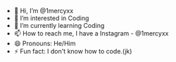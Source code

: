 - 👋 Hi, I’m @1mercyxx
- 👀 I’m interested in Coding
- 🌱 I’m currently learning Coding
- 📫 How to reach me, I have a Instagram - @1mercyxx
- 😄 Pronouns: He/Him
- ⚡ Fun fact: I don't know how to code.(jk)

<!---
1mercyxx/1mercyxx is a ✨ special ✨ repository because its `README.md` (this file) appears on your GitHub profile.
You can click the Preview link to take a look at your changes.
--->
